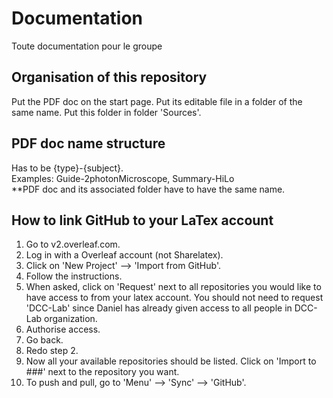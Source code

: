 # Documentation
Toute documentation pour le groupe
## Organisation of this repository
Put the PDF doc on the start page. 
Put its editable file in a folder of the same name. Put this folder in folder 'Sources'.
## PDF doc name structure
Has to be {type}-{subject}.  
Examples: Guide-2photonMicroscope, Summary-HiLo  
**PDF doc and its associated folder have to have the same name.
## How to link GitHub to your LaTex account
1. Go to v2.overleaf.com. 
2. Log in with a Overleaf account (not Sharelatex).
3. Click on 'New Project' --> 'Import from GitHub'.
4. Follow the instructions.
5. When asked, click on 'Request' next to all repositories you would like to have access to from your latex account. You should not need to request 'DCC-Lab' since Daniel has already given access to all people in DCC-Lab organization.
6. Authorise access.
7. Go back.
8. Redo step 2. 
9. Now all your available repositories should be listed. Click on 'Import to ###' next to the repository you want.
10. To push and pull, go to 'Menu' --> 'Sync' --> 'GitHub'.
